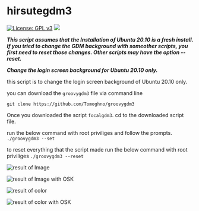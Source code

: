 
# hirsutegdm3

[![License: GPL v3](https://img.shields.io/badge/License-GPL%20v3-blue.svg)](http://www.gnu.org/licenses/gpl-3.0)
![](https://visitor-badge.glitch.me/badge?page_id=Tomoghno.hirsutegdm3)

_**This script assumes that the Installation of Ubuntu 20.10 is a fresh install. If you tried to change the GDM background with someother scripts, you first need to reset those changes. Other scripts may have the option --reset.**_

_**Change the login screen background for Ubuntu 20.10 only.**_

this script is to change the login screen background of Ubuntu 20.10 only.

you can download the `groovygdm3` file via command line

    git clone https://github.com/Tomoghno/groovygdm3

Once you downloaded the script `focalgdm3`. cd to the downloaded script file.

run the below command with root priviliges and follow the prompts.
`./groovygdm3 --set`

to reset everything that the script made
run the below command with root priviliges
`./groovygdm3 --reset`

![result of Image](https://i.stack.imgur.com/ssYjj.png)

![result of Image with OSK](https://i.stack.imgur.com/xcpwT.png)

![result of color](https://i.stack.imgur.com/KmliD.png)

![result of color with OSK](https://i.stack.imgur.com/TFWP5.png)
